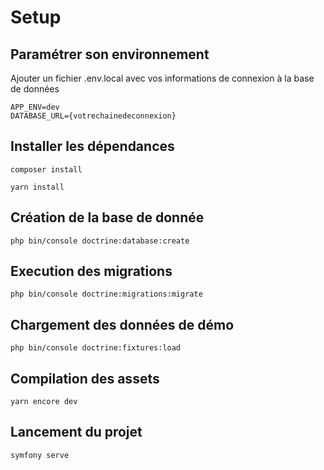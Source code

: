 # Setup
## Paramétrer son environnement
Ajouter un fichier .env.local avec vos informations de connexion à la base de données
```env
APP_ENV=dev
DATABASE_URL={votrechainedeconnexion}
```
## Installer les dépendances
```
composer install
```
```
yarn install
```

## Création de la base de donnée
```
php bin/console doctrine:database:create
```

## Execution des migrations
```
php bin/console doctrine:migrations:migrate
```

## Chargement des données de démo
```
php bin/console doctrine:fixtures:load
```

## Compilation des assets
```
yarn encore dev
```

## Lancement du projet
```
symfony serve
```
